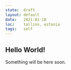 ```yaml
---
state:  draft
layout: default
date:   2021-01-10
loc:    tallinn, estonia
tags:   self
---
```


## Hello World!

Something will be here soon.
